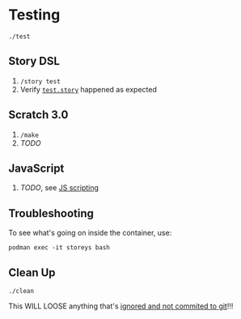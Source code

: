 # Testing

    ./test

## Story DSL

1. `/story test`
1. Verify [`test.story`](../minecraft-server-test-data/config/storeys-web/stories/test.story) happened as expected

## Scratch 3.0

1. `/make`
1. _TODO_

## JavaScript

1. _TODO_, see [JS scripting](../scratch3-server/README.md#third-scripting-option)

## Troubleshooting

To see what's going on inside the container, use:

    podman exec -it storeys bash

## Clean Up

    ./clean

This WILL LOOSE anything that's [ignored and not commited to git](../minecraft-server-test-data/.gitignore)!!!

